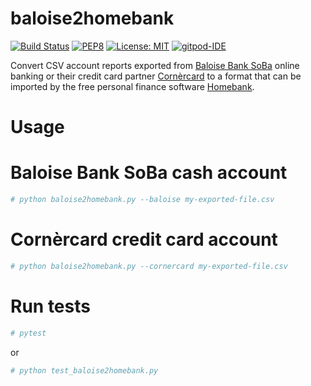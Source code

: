 # baloise2homebank

[![Build Status](https://travis-ci.com/christiansiegel/baloise2homebank.svg?branch=master)](https://travis-ci.com/christiansiegel/baloise2homebank)
[![PEP8](https://img.shields.io/badge/code%20style-pep8-green.svg)](https://www.python.org/dev/peps/pep-0008/)
[![License: MIT](https://img.shields.io/badge/License-MIT-yellow.svg)](LICENSE.md)
[![gitpod-IDE](https://img.shields.io/badge/open--IDE-as--gitpod-blue.svg?style=flat&label=openIDE)](https://gitpod.io#https://github.com/christiansiegel/baloise2homebank)

Convert CSV account reports exported from [Baloise Bank SoBa](http://www.baloise.ch/) online banking or their credit card partner [Cornèrcard](https://www.cornercard.ch/) to a format that can be imported by the free personal finance software [Homebank](http://homebank.free.fr/).

# Usage

# Baloise Bank SoBa cash account

```bash
# python baloise2homebank.py --baloise my-exported-file.csv
```

# Cornèrcard credit card account

```bash
# python baloise2homebank.py --cornercard my-exported-file.csv
```

# Run tests

```bash
# pytest
```
or
```bash
# python test_baloise2homebank.py
```
